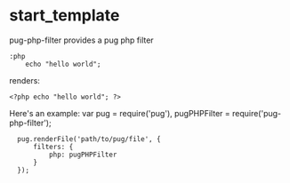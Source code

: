 # start_template

   pug-php-filter provides a pug php filter


    :php
        echo "hello world";
   renders:

    <?php echo "hello world"; ?>
Here's an example:
      var pug = require('pug'),
          pugPHPFilter = require('pug-php-filter');

      pug.renderFile('path/to/pug/file', {
          filters: {
              php: pugPHPFilter
          }
      });
